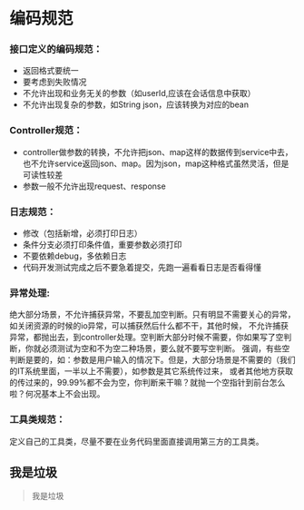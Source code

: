 # 编码规范
### 接口定义的编码规范：
* 返回格式要统一
* 要考虑到失败情况
* 不允许出现和业务无关的参数（如userId,应该在会话信息中获取）
* 不允许出现复杂的参数，如String json，应该转换为对应的bean
### Controller规范：
* controller做参数的转换，不允许把json、map这样的数据传到service中去，也不允许service返回json、map。因为json，map这种格式虽然灵活，但是可读性较差
* 参数一般不允许出现request、response
### 日志规范：
* 修改（包括新增，必须打印日志）
* 条件分支必须打印条件值，重要参数必须打印
* 不要依赖debug，多依赖日志
* 代码开发测试完成之后不要急着提交，先跑一遍看看日志是否看得懂
### 异常处理:
绝大部分场景，不允许捕获异常，不要乱加空判断。只有明显不需要关心的异常，如关闭资源的时候的io异常，可以捕获然后什么都不干，其他时候，
不允许捕获异常，都抛出去，到controller处理。空判断大部分时候不需要，你如果写了空判断，你就必须测试为空和不为空二种场景，要么就不要写空判断。
强调，有些空判断是要的，如：参数是用户输入的情况下。但是，大部分场景是不需要的（我们的IT系统里面，一半以上不需要），如参数是其它系统传过来，
或者其他地方获取的传过来的，99.99%都不会为空，你判断来干嘛？就抛一个空指针到前台怎么啦？何况基本上不会出现。
### 工具类规范：
定义自己的工具类，尽量不要在业务代码里面直接调用第三方的工具类。



## 我是垃圾

> 我是垃圾